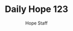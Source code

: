 ---
image: /assets/img/daily-hope-default-artwork.png
title: Daily Hope 123
number: 123
categories:
  - Daily Hope
author: Hope Staff
notes: Daily Hope 123
embed: >-
  <iframe style="border-radius:12px" src="https://open.spotify.com/embed/episode/3qHrMUxz8Yqs0Auy2MzkT6?utm_source=generator" width="100%" height="152" frameBorder="0" allowfullscreen="" allow="autoplay; clipboard-write; encrypted-media; fullscreen; picture-in-picture" loading="lazy"></iframe>
---